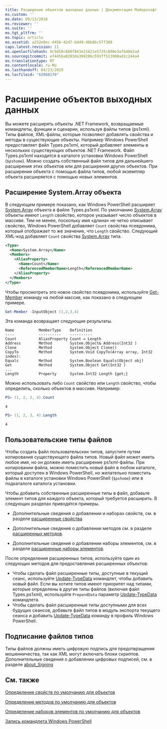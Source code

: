 ```yaml
---
title: Расширение объектов выходных данных | Документация Майкрософт
ms.custom: ''
ms.date: 09/13/2016
ms.reviewer: ''
ms.suite: ''
ms.tgt_pltfrm: ''
ms.topic: article
ms.assetid: a252e0ec-d456-42d7-bd49-d6b8bc57f388
caps.latest.revision: 11
ms.openlocfilehash: 9c9d50c880f843e21621e5735c800e3afb48b2ad
ms.sourcegitcommit: e7445ba8203da304286c591ff513900ad1c244a4
ms.translationtype: MT
ms.contentlocale: ru-RU
ms.lasthandoff: 04/23/2019
ms.locfileid: "62068170"
---
```

# <a name="extending-output-objects"></a>Расширение объектов выходных данных

Вы можете расширять объекты .NET Framework, возвращаемые командлеты, функции и сценарии, используя файлы типов (ps1xml). Типы файлов, XML-файлы, которые позволяют добавлять свойства и методы в существующие объекты. Например Windows PowerShell предоставляет файл Types.ps1xml, который добавляет элементы в нескольких существующих объектов .NET Framework. Файл Types.ps1xml находится в каталоге установки Windows PowerShell (`$pshome`). Можно создать собственный файл типов для дальнейшего расширения этих объектов или для расширения других объектов. При расширении объекта с помощью файла типов, любой экземпляр объекта расширяется с помощью новых элементов.

## <a name="extending-the-systemarray-object"></a>Расширение System.Array объекта

В следующем примере показано, как Windows PowerShell расширяет [System.Array](/dotnet/api/System.Array) объекта в файле Types.ps1xml. По умолчанию [System.Array](/dotnet/api/System.Array) объекты имеют `Length` свойство, которое указывает число объектов в массиве. Тем не менее, поскольку имя «длина» не четко описывает свойство, Windows PowerShell добавляет `Count` свойства псевдонима, который отображает то же значение, что `Length` свойство. Следующий XML-код добавляет `Count` свойства [System.Array](/dotnet/api/System.Array) типа.

```xml
<Type>
  <Name>System.Array</Name>
  <Members>
    <AliasProperty>
      <Name>Count</Name>
      <ReferencedMemberName>Length</ReferencedMemberName>
    </AliasProperty>
  </Members>
</Type>

```

Чтобы просмотреть это новое свойство псевдонима, используйте [Get-Member](/powershell/module/Microsoft.PowerShell.Utility/Get-Member) команду на любой массив, как показано в следующем примере.

```powershell
Get-Member -InputObject (1,2,3,4)
```

Эта команда возвращает следующие результаты.
```output
Name           MemberType    Definition
----           ----------    ----------
Count          AliasProperty Count = Length
Address        Method        System.Object& Address(Int32 )
Clone          Method        System.Object Clone()
CopyTo         Method        System.Void CopyTo(Array array, Int32 index):
Equals         Method        System.Boolean Equals(Object obj)
Get            Method        System.Object Get(Int32 )
...
Length         Property      System.Int32 Length {get;}
```
Можно использовать либо `Count` свойство или `Length` свойство, чтобы определить, сколько объектов в массиве. Например:

```powershell
PS> (1, 2, 3, 4).Count
```

```output
4
```

```powershell
PS> (1, 2, 3, 4).Length
```

```output
4
```

## <a name="custom-types-files"></a>Пользовательские типы файлов

Чтобы создать файл пользовательских типов, запустите путем копирования существующего файла типов. Новый файл может иметь любое имя, но он должен иметь расширение ps1xml-файлы. При копировании файла, можно поместить новый файл в любом каталоге, который доступен в Windows PowerShell, но желательно поместить файлы в каталоге установки Windows PowerShell (`$pshome`) или в подкаталоге каталога установки.

Чтобы добавить собственные расширенные типы в файл, добавьте элемент типов для каждого объекта, который требуется расширить. В следующих разделах приводятся примеры.

- Дополнительные сведения о добавлении и наборах свойств, см. в разделе [расширенные свойства](./extending-properties-for-objects.md)

- Дополнительные сведения о добавлении методов см. в разделе [расширенных методов](./defining-default-methods-for-objects.md).

- Дополнительные сведения о добавлении наборы элементов, см. в разделе [расширенные наборы элементов](./defining-default-member-sets-for-objects.md).

После определения расширенных типов, используйте один из следующих методов для предоставления расширенных объектов:

- Чтобы сделать файл расширенные типы, доступные в текущий сеанс, используйте [Update-TypeData](/powershell/module/Microsoft.PowerShell.Utility/Update-TypeData) командлет, чтобы добавить новый файл. Если вы хотите типов имеют приоритет над типами, которые определены в другие типы файлов (включая файл Types.ps1xml), используйте `PrependData` параметр [Update-TypeData](/powershell/module/Microsoft.PowerShell.Utility/Update-TypeData) командлета.
- Чтобы сделать файл расширенные типы доступными для всех будущих сеансов, добавьте файл типов в модуль экспорта текущего сеанса и добавить [Update-TypeData](/powershell/module/Microsoft.PowerShell.Utility/Update-TypeData) команду в профиль Windows PowerShell.

## <a name="signing-types-files"></a>Подписание файлов типов

Типы файлов должны иметь цифровую подпись для предотвращения мошенничества, так как XML могут включать блоки скриптов. Дополнительные сведения о добавлении цифровых подписей, см. в разделе [about_Signing](/powershell/module/microsoft.powershell.core/about/about_signing)

## <a name="see-also"></a>См. также

[Определение свойств по умолчанию для объектов](./extending-properties-for-objects.md)

[Определение методов по умолчанию для объектов](./defining-default-methods-for-objects.md)

[Определение наборов элементов по умолчанию для объектов](./defining-default-member-sets-for-objects.md)

[Запись командлета Windows PowerShell](./writing-a-windows-powershell-cmdlet.md)

